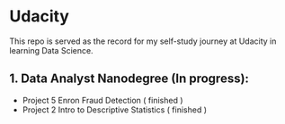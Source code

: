 # Udacity 

This repo is served as the record for my self-study journey at Udacity in learning Data Science.

## 1. Data Analyst Nanodegree (In progress):
 - Project 5 Enron Fraud Detection ( finished )
 - Project 2 Intro to Descriptive Statistics ( finished )
 